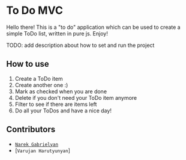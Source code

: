 # To Do MVC

Hello there! This is a "to do" application which can be used to create a simple ToDo list, written in pure js. Enjoy!

TODO: add description about how to set and run the project

## How to use

1. Create a ToDo item
2. Create another one :)
3. Mark as checked when you are done
4. Delete if you don't need your ToDo item anymore
5. Filter to see if there are items left
6. Do all your ToDos and have a nice day!

## Contributors

- [`Narek Gabrielyan`](https://github.com/narekgabrielyan)
- [`Varujan Harutyunyan`]
